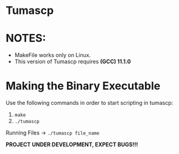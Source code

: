 # Tumascp
# NOTES:
- MakeFile works only on Linux.
- This version of Tumascp requires **(GCC) 11.1.0**

# Making the Binary Executable
Use the following commands in order to start scripting in tumascp:
1. `make`
2. `./tumascp`

Running Files -> `./tumascp file_name`

**PROJECT UNDER DEVELOPMENT, EXPECT BUGS!!!**
